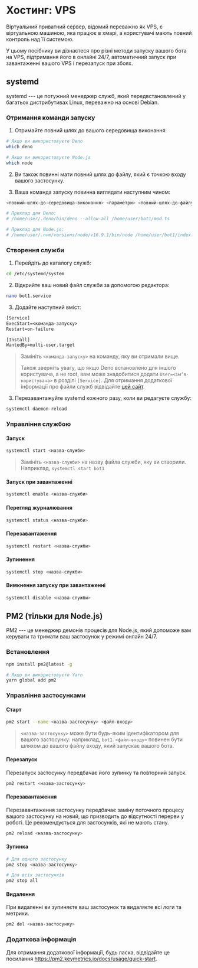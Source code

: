# Хостинг: VPS

Віртуальний приватний сервер, відомий переважно як VPS, є віртуальною машиною, яка працює в хмарі, а користувачі мають повний контроль над її системою.

У цьому посібнику ви дізнаєтеся про різні методи запуску вашого бота на VPS, підтримання його в онлайні 24/7, автоматичний запуск при завантаженні вашого VPS і перезапуск при збоях.

## systemd

systemd --- це потужний менеджер служб, який передвстановлений у багатьох дистрибутивах Linux, переважно на основі Debian.

### Отримання команди запуску

1. Отримайте повний шлях до вашого середовища виконання:

```sh
# Якщо ви використовуєте Deno
which deno

# Якщо ви використовуєте Node.js
which node
```

2. Ви також повинні мати повний шлях до файлу, який є точкою входу вашого застосунку.

3. Ваша команда запуску повинна виглядати наступним чином:

```sh
<повний-шлях-до-середовища-виконання> <параметри> <повний-шлях-до-файлу-входу>

# Приклад для Deno:
# /home/user/.deno/bin/deno --allow-all /home/user/bot1/mod.ts

# Приклад для Node.js:
# /home/user/.nvm/versions/node/v16.9.1/bin/node /home/user/bot1/index.js
```

### Створення служби

1. Перейдіть до каталогу служб:

```sh
cd /etc/systemd/system
```

2. Відкрийте ваш новий файл служби за допомогою редактора:

```sh
nano bot1.service
```

3. Додайте наступний вміст:

```txt
[Service]
ExecStart=<команда-запуску>
Restart=on-failure

[Install]
WantedBy=multi-user.target
```

> Замініть `<команда-запуску>` на команду, яку ви отримали вище.
>
> Також зверніть увагу, що якщо Deno встановлено для іншого користувача, а не root, вам може знадобитися додати `User=<імʼя-користувача>` в розділі `[Service]`.
> Для отримання додаткової інформації про файли служб відвідайте [цей сайт](https://access.redhat.com/documentation/en-us/red_hat_enterprise_linux/8/html/configuring_basic_system_settings/assembly_working-with-systemd-unit-files_configuring-basic-system-settings).

3. Перезавантажуйте systemd кожного разу, коли ви редагуєте службу:

```sh
systemctl daemon-reload
```

### Управління службою

#### Запуск

```sh
systemctl start <назва-служби>
```

> Замініть `<назва-служби>` на назву файла служби, яку ви створили.
> Наприклад, `systemctl start bot1`

#### Запуск при завантаженні

```sh
systemctl enable <назва-служби>
```

#### Перегляд журналювання

```sh
systemctl status <назва-служби>
```

#### Перезавантаження

```sh
systemctl restart <назва-служби>
```

#### Зупинення

```sh
systemctl stop <назва-служби>
```

#### Вимкнення запуску при завантаженні

```sh
systemctl disable <назва-служби>
```

## PM2 (тільки для Node.js)

PM2 --- це менеджер демонів процесів для Node.js, який допоможе вам керувати та тримати ваш застосунок у режимі онлайн 24/7.

### Встановлення

```sh
npm install pm2@latest -g

# Якщо ви використовуєте Yarn
yarn global add pm2
```

### Управління застосунками

#### Старт

```sh
pm2 start --name <назва-застосунку> <файл-входу>
```

> `<назва-застосунку>` може бути будь-яким ідентифікатором для вашого застосунку: наприклад, `bot1`.
> `<файл-входу>` повинен бути шляхом до вашого файлу входу, який запускає вашого бота.

#### Перезапуск

Перезапуск застосунку передбачає його зупинку та повторний запуск.

```sh
pm2 restart <назва-застосунку>
```

#### Перезавантаження

Перезавантаження застосунку передбачає заміну поточного процесу вашого застосунку на новий, що призводить до відсутності перерви у роботі.
Це рекомендується для застосунків, які не мають стану.

```sh
pm2 reload <назва-застосунку>
```

#### Зупинка

```sh
# Для одного застосунку
pm2 stop <назва-застосунку>

# Для всіх застосунків
pm2 stop all
```

#### Видалення

При видаленні ви зупиняєте ваш застосунок та видаляєте всі логи та метрики.

```sh
pm2 del <назва-застосунку>
```

### Додаткова інформація

Для отримання додаткової інформації, будь ласка, відвідайте це посилання <https://pm2.keymetrics.io/docs/usage/quick-start>.

